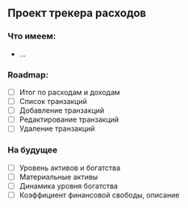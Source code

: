 ## Проект трекера расходов

### Что имеем:
* ...

### Roadmap:
- [ ] Итог по расходам и доходам
- [ ] Список транзакций
- [ ] Добавление транзакций
- [ ] Редактирование транзакций
- [ ] Удаление транзакций

### На будущее
- [ ] Уровень активов и богатства
- [ ] Материальные активы
- [ ] Динамика уровня богатства
- [ ] Коэффициент финансовой свободы, описание